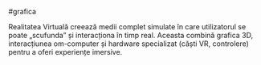 #grafica 

Realitatea Virtuală creează medii complet simulate în care utilizatorul se poate „scufunda” și interacționa în timp real. Aceasta combină grafica 3D, interacțiunea om-computer și hardware specializat (căști VR, controlere) pentru a oferi experiențe imersive.